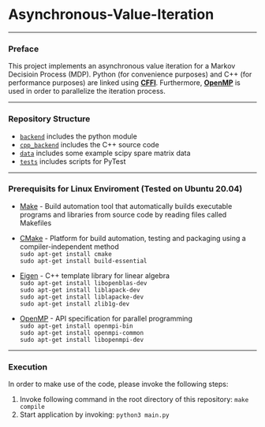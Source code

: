 # Asynchronous-Value-Iteration
---
### Preface

This project implements an asynchronous value iteration for a Markov Decisioin Process (MDP). Python (for convenience purposes) and C++ (for performance purposes) are linked using [**CFFI**](https://cffi.readthedocs.io/en/latest/). Furthermore, [**OpenMP**](https://www.openmp.org//wp-content/uploads/OpenMP-4.0-C.pdf) is used in order to parallelize the iteration process. 

---

### Repository Structure

- [`backend`](/backend) includes the python module
- [`cpp_backend`](/cpp_backend) includes the C++ source code
- [`data`](/data) includes some example scipy spare matrix data
- [`tests`](/tests) includes scripts for PyTest

---

### Prerequisits for Linux Enviroment (Tested on Ubuntu 20.04)
- [Make](https://en.wikipedia.org/wiki/Make_(software)) - Build automation tool that automatically builds executable programs and libraries from source code by reading files called Makefiles

- [CMake](https://cmake.org/) - Platform for build automation, testing and packaging using a compiler-independent method
<br/> `sudo apt-get install cmake`
<br/> `sudo apt-get install build-essential`

- [Eigen](http://eigen.tuxfamily.org/index.php?title=Main_Page) - C++ template library for linear algebra
<br/> `sudo apt-get install libopenblas-dev` 
<br/> `sudo apt-get install liblapack-dev` 
<br/> `sudo apt-get install liblapacke-dev` 
<br/> `sudo apt-get install zlib1g-dev`
  
- [OpenMP](https://www.openmp.org/) - API specification for parallel programming
<br/> `sudo apt-get install openmpi-bin`
<br/> `sudo apt-get install openmpi-common`
<br/> `sudo apt-get install libopenmpi-dev`
  
---

### Execution

In order to make use of the code, please invoke the following steps:
1. Invoke following command in the root directory of this repository: `make compile`
2. Start application by invoking: `python3 main.py`
